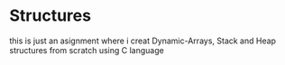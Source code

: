 # Structures

this is just an asignment where i creat Dynamic-Arrays, Stack and Heap structures from scratch using C language
